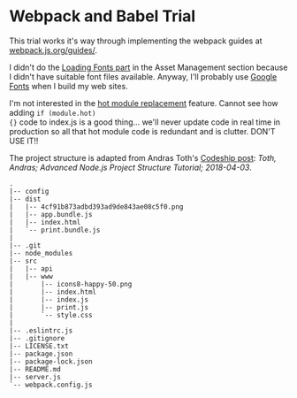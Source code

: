 # Webpack and Babel Trial

This trial works it's way through implementing the webpack guides at [webpack.js.org/guides/](https://webpack.js.org/guides/).

I didn't do the [Loading Fonts part](https://webpack.js.org/guides/asset-management/#loading-fonts) in the Asset Management section because I didn't have suitable font files available. Anyway, I'll probably use [Google Fonts](https://fonts.google.com/) when I build my web sites.

I'm not interested in the [hot module replacement](https://webpack.js.org/guides/hot-module-replacement/) feature. Cannot see how adding <code>if (module.hot) {}</code> code to index.js is a good thing... we'll never update code in real time in production so all that hot module code is redundant and is clutter. DON'T USE IT!!

The project structure is adapted from Andras Toth's [Codeship post](https://blog.codeship.com/advanced-node-js-project-structure-tutorial/): _Toth, Andras; Advanced Node.js Project Structure Tutorial; 2018-04-03_.

```text
.
|-- config
|-- dist
|   |-- 4cf91b873adbd393ad9de843ae08c5f0.png
|   |-- app.bundle.js
|   |-- index.html
|   `-- print.bundle.js
|
|-- .git
|-- node_modules
|-- src
|   |-- api
|   |-- www
|       |-- icons8-happy-50.png
|       |-- index.html
|       |-- index.js
|       |-- print.js
|       `-- style.css
|
|-- .eslintrc.js
|-- .gitignore
|-- LICENSE.txt
|-- package.json
|-- package-lock.json
|-- README.md
|-- server.js
`-- webpack.config.js
```

